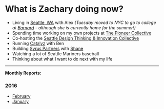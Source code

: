 
# What is Zachary doing now?

- Living in [Seattle, WA](http://zxmth.us/1PzqBgr) with Alex _(Tuesday moved to
  NYC to go to college at [Barnard](https://barnard.edu/) - although she is
  currently home for the summer!)_
- Spending time working on my own projects at [The Pioneer Collective](http://www.thepioneercollective.com)
- Co-hosting the [Seattle Design Thinking & Innovation Collective](http://zxmth.us/1PzqtNZ)
- Running [Catalyz](http://catalyz.io) with Ben
- Building [Syrus Partners](http://syruspartners.com) with [Shane](https://twitter.com/@farnamstreet)
- Watching a lot of Seattle Mariners baseball
- Thinking about what I want to do next with my life

----

**Monthly Reports:**

### 2016

- [February](http://zxmth.us/1Tg2PLa)
- [January](http://zxmth.us/1oHCmsn)
